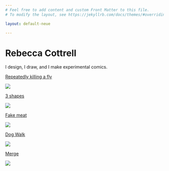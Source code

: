```yaml
---
# Feel free to add content and custom Front Matter to this file.
# To modify the layout, see https://jekyllrb.com/docs/themes/#overriding-theme-defaults

layout: default-neue

---
```


# Rebecca Cottrell

I design, I draw, and I make experimental comics.


[Repeatedly killing a fly](repeatedly-killing-a-fly)


![](../images/fruitbowl_thumbnail2.jpg)

[3 shapes](3-shapes)

![](../images/3_shapes_thumbnail.jpg)

[Fake meat](fake-meat)

![](../images/bone_thumbnail.jpg)

[Dog Walk](dog-walk)

![](../images/dogwalk_thumbnail.jpg)


[Merge](merge)

![](../images/thumb_merge.png)
